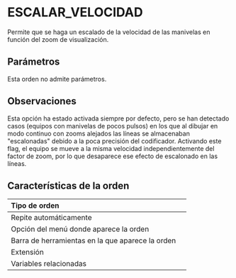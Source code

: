 # ESCALAR\_VELOCIDAD

Permite que se haga un escalado de la velocidad de las manivelas en función del zoom de visualización.

## Parámetros

Esta orden no admite parámetros.

## Observaciones

Esta opción ha estado activada siempre por defecto, pero se han detectado casos \(equipos con manivelas de pocos pulsos\) en los que al dibujar en modo continuo con zooms alejados las líneas se almacenaban "escalonadas" debido a la poca precisión del codificador. Activando este flag, el equipo se mueve a la misma velocidad independientemente del factor de zoom, por lo que desaparece ese efecto de escalonado en las líneas.

## Características de la orden

| Tipo de orden |  |
| :--- | :--- |
| Repite automáticamente |  |
| Opción del menú donde aparece la orden |  |
| Barra de herramientas en la que aparece la orden |  |
| Extensión |  |
| Variables relacionadas |  |

